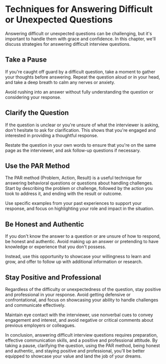Techniques for Answering Difficult or Unexpected Questions
==============================================================================================================

Answering difficult or unexpected questions can be challenging, but it's important to handle them with grace and confidence. In this chapter, we'll discuss strategies for answering difficult interview questions.

Take a Pause
------------

If you're caught off guard by a difficult question, take a moment to gather your thoughts before answering. Repeat the question aloud or in your head, and take a deep breath to calm any nerves or anxiety.

Avoid rushing into an answer without fully understanding the question or considering your response.

Clarify the Question
--------------------

If the question is unclear or you're unsure of what the interviewer is asking, don't hesitate to ask for clarification. This shows that you're engaged and interested in providing a thoughtful response.

Restate the question in your own words to ensure that you're on the same page as the interviewer, and ask follow-up questions if necessary.

Use the PAR Method
------------------

The PAR method (Problem, Action, Result) is a useful technique for answering behavioral questions or questions about handling challenges. Start by describing the problem or challenge, followed by the action you took to address it, and ending with the result or outcome.

Use specific examples from your past experiences to support your response, and focus on highlighting your role and impact in the situation.

Be Honest and Authentic
-----------------------

If you don't know the answer to a question or are unsure of how to respond, be honest and authentic. Avoid making up an answer or pretending to have knowledge or experience that you don't possess.

Instead, use this opportunity to showcase your willingness to learn and grow, and offer to follow up with additional information or research.

Stay Positive and Professional
------------------------------

Regardless of the difficulty or unexpectedness of the question, stay positive and professional in your response. Avoid getting defensive or confrontational, and focus on showcasing your ability to handle challenges and communicate effectively.

Maintain eye contact with the interviewer, use nonverbal cues to convey engagement and interest, and avoid negative or critical comments about previous employers or colleagues.

In conclusion, answering difficult interview questions requires preparation, effective communication skills, and a positive and professional attitude. By taking a pause, clarifying the question, using the PAR method, being honest and authentic, and staying positive and professional, you'll be better equipped to showcase your value and land the job of your dreams.
